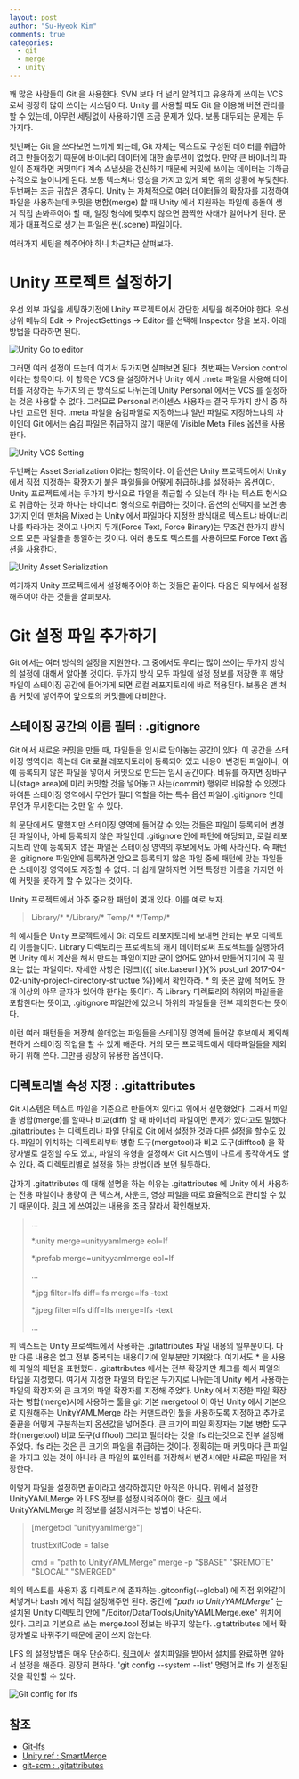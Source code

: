 ```yaml
---
layout: post
author: "Su-Hyeok Kim"
comments: true
categories:
  - git
  - merge
  - unity
---
```


꽤 많은 사람들이 Git 을 사용한다. SVN 보다 더 널리 알려지고 유용하게 쓰이는 VCS 로써 굉장히 많이 쓰이는 시스템이다. Unity 를 사용할 때도 Git 을 이용해 버젼 관리를 할 수 있는데, 아무런 세팅없이 사용하기엔 조금 문제가 있다. 보통 대두되는 문제는 두가지다.

첫번째는 Git 을 쓰다보면 느끼게 되는데, Git 자체는 텍스트로 구성된 데이터를 취급하려고 만들어졌기 때문에 바이너리 데이터에 대한 솔루션이 없었다. 만약 큰 바이너리 파일이 존재하면 커밋마다 계속 스냅샷을 갱신하기 때문에 커밋에 쓰이는 데이터는 기하급수적으로 늘어나게 된다. 보통 텍스쳐나 영상을 가지고 있게 되면 위의 상황에 부딫친다. 두번째는 조금 귀찮은 경우다. Unity 는 자체적으로 여러 데이터들의 확장자를 지정하여 파일을 사용하는데 커밋을 병합(merge) 할 때 Unity 에서 지원하는 파일에 충돌이 생겨 직접 손봐주어야 할 때, 일정 형식에 맞추지 않으면 끔찍한 사태가 일어나게 된다. 문제가 대표적으로 생기는 파일은 씬(.scene) 파일이다.

여러가지 세팅을 해주어야 하니 차근차근 살펴보자.

<!-- more -->

# Unity 프로젝트 설정하기

우선 외부 파일을 세팅하기전에 Unity 프로젝트에서 간단한 세팅을 해주어야 한다. 우선 상위 메뉴의 Edit -> ProjectSettings -> Editor 를 선택해 Inspector 창을 보자. 아래 방법을 따라하면 된다.

![Unity Go to editor](/images/unity-edit-ps-editor.png)

그러면 여러 설정이 뜨는데 여기서 두가지면 살펴보면 된다. 첫번째는 Version control 이라는 항목이다. 이 항목은 VCS 을 설정하거나 Unity 에서 .meta 파일을 사용해 데이터를 저장하는 두가지의 큰 방식으로 나뉘는데 Unity Personal 에서는 VCS 를 설정하는 것은 사용할 수 없다. 그러므로 Personal 라이센스 사용자는 결국 두가지 방식 중 하나만 고르면 된다. .meta 파일을 숨김파일로 지정하느냐 일반 파일로 지정하느냐의 차이인데 Git 에서는 숨김 파일은 취급하지 않기 때문에 Visible Meta Files 옵션을 사용한다.

![Unity VCS Setting](/images/unity_editor_version_control.png)

두번째는 Asset Serialization 이라는 항목이다. 이 옵션은 Unity 프로젝트에서 Unity 에서 직접 지정하는 확장자가 붙은 파일들을 어떻게 취급하냐를 설정하는 옵션이다. Unity 프로젝트에서는 두가지 방식으로 파일을 취급할 수 있는데 하나는 텍스트 형식으로 취급하는 것과 하나는 바이너리 형식으로 취급하는 것이다. 옵션의 선택지를 보면 총 3가지 인데 맨처음 Mixed 는 Unity 에서 파일마다 지정한 방식대로 텍스트냐 바이너리냐를 따라가는 것이고 나머지 두개(Force Text, Force Binary)는 무조건 한가지 방식으로 모든 파일들을 통일하는 것이다. 여러 용도로 텍스트를 사용하므로 Force Text 옵션을 사용한다.

![Unity Asset Serialization](/images/unity_editor_asset_serialization.png)

여기까지 Unity 프로젝트에서 설정해주어야 하는 것들은 끝이다. 다음은 외부에서 설정해주어야 하는 것들을 살펴보자.

# Git 설정 파일 추가하기

Git 에서는 여러 방식의 설정을 지원한다. 그 중에서도 우리는 많이 쓰이는 두가지 방식의 설정에 대해서 알아볼 것이다. 두가지 방식 모두 파일에 설정 정보를 저장한 후 해당 파일이 스테이징 공간에 들어가게 되면 로컬 레포지토리에 바로 적용된다. 보통은 맨 처음 커밋에 넣어주어 앞으로의 커밋들에 대비한다.

## 스테이징 공간의 이름 필터 : .gitignore

Git 에서 새로운 커밋을 만들 때, 파일들을 임시로 담아놓는 공간이 있다. 이 공간을 스테이징 영역이라 하는데 Git 로컬 레포지토리에 등록되어 있고 내용이 변경된 파일이나, 아예 등록되지 않은 파일을 넣어서 커밋으로 만드는 임시 공간이다. 비유를 하자면 장바구니(stage area)에 미리 커밋할 것을 넣어놓고 사는(commit) 행위로 비유할 수 있겠다. 하여튼 스테이징 영역에서 무언가 필터 역할을 하는 특수 옵션 파일이 .gitignore 인데 무언가 무시한다는 것만 알 수 있다.

위 문단에서도 말했지만 스테이징 영역에 들어갈 수 있는 것들은 파일이 등록되어 변경된 파일이나, 아예 등록되지 않은 파일인데 .gitignore 안에 패턴에 해당되고, 로컬 레포지토리 안에 등록되지 않은 파일은 스테이징 영역의 후보에서도 아예 사라진다. 즉 패턴을 .gitignore 파일안에 등록하면 앞으로 등록되지 않은 파일 중에 패턴에 맞는 파일들은 스테이징 영역에도 저장할 수 없다. 더 쉽게 말하자면 어떤 특정한 이름을 가지면 아예 커밋을 못하게 할 수 있다는 것이다.

Unity 프로젝트에서 아주 중요한 패턴이 몇개 있다. 이를 예로 보자.

> Library/\*
> \*/Library/\*
> Temp/\*
> \*/Temp/\*

위 예시들은 Unity 프로젝트에서 Git 리모트 레포지토리에 보내면 안되는 부모 디렉토리 이름들이다. Library 디렉토리는 프로젝트의 캐시 데이터로써 프로젝트를 실행하려면 Unity 에서 계산을 해서 만드는 파일이지만 굳이 없어도 알아서 만들어지기에 꼭 필요는 없는 파일이다. 자세한 사항은 [링크]({{ site.baseurl }}{% post_url 2017-04-02-unity-project-directory-structue %})에서 확인하라. * 의 뜻은 앞에 적어도 한개 이상의 아무 글자가 있어야 한다는 뜻이다. 즉 Library 디렉토리의 하위의 파일들을 포함한다는 뜻이고, .gitignore 파일안에 있으니 하위의 파일들을 전부 제외한다는 뜻이다.

이런 여러 패턴들을 저장해 쓸데없는 파일들을 스테이징 영역에 들어갈 후보에서 제외해 편하게 스테이징 작업을 할 수 있게 해준다. 거의 모든 프로젝트에서 메타파일들을 제외하기 위해 쓴다. 그만큼 굉장히 유용한 옵션이다.

## 디렉토리별 속성 지정 : .gitattributes

Git 시스템은 텍스트 파일을 기준으로 만들어져 있다고 위에서 설명했었다. 그래서 파일을 병합(merge)를 할때나 비교(diff) 할 때 바이너리 파일이면 문제가 있다고도 말했다. .gitattributes 는 디렉토리나 파일 단위로 Git 에서 설정한 것과 다른 설정을 할수도 있다. 파일이 위치하는 디렉토리부터 병합 도구(mergetool)과 비교 도구(difftool) 을 확장자별로 설정할 수도 있고, 파일의 유형을 설정해서 Git 시스템이 다르게 동작하게도 할 수 있다. 즉 디렉토리별로 설정을 하는 방법이라 보면 될듯하다.

갑자기 .gitattributes 에 대해 설명을 하는 이유는 .gitattributes 에 Unity 에서 사용하는 전용 파일이나 용량이 큰 텍스쳐, 사운드, 영상 파일을 따로 효율적으로 관리할 수 있기 때문이다. [링크](https://gist.github.com/nemotoo/b8a1c3a0f1225bb9231979f389fd4f3f) 에 쓰여있는 내용을 조금 잘라서 확인해보자.

> ...
>
> \*.unity merge=unityyamlmerge eol=lf
>
> \*.prefab merge=unityyamlmerge eol=lf
>
> ...
>
> \*.jpg filter=lfs diff=lfs merge=lfs -text
>
> \*.jpeg filter=lfs diff=lfs merge=lfs -text
>
> ...

위 텍스트는 Unity 프로젝트에서 사용하는 .gitattributes 파일 내용의 일부분이다. 다만 다른 내용은 없고 전부 중복되는 내용이기에 일부분만 가져왔다. 여기서도 \* 을 사용해 파일의 패턴을 표현했다. .gitattributes 에서는 전부 확장자만 체크를 해서 파일의 타입을 지정했다. 여기서 지정한 파일의 타입은 두가지로 나뉘는데 Unity 에서 사용하는 파일의 확장자와 큰 크기의 파일 확장자를 지정해 주었다. Unity 에서 지정한 파일 확장자는 병합(merge)시에 사용하는 툴을 git 기본 mergetool 이 아닌 Unity 에서 기본으로 지원해주는 UnityYAMLMerge 라는 커맨드라인 툴을 사용하도록 지정하고 추가로 줄끝을 어떻게 구분하는지 옵션값을 넣어준다. 큰 크기의 파일 확장자는 기본 병합 도구와(mergetool) 비교 도구(difftool) 그리고 필터라는 것을 lfs 라는것으로 전부 설정해 주었다. lfs 라는 것은 큰 크기의 파일을 취급하는 것이다. 정확히는 매 커밋마다 큰 파일을 가지고 있는 것이 아니라 큰 파일의 포인터를 저장해서 변경시에만 새로운 파일을 저장한다.

이렇게 파일을 설정하면 끝이라고 생각하겠지만 아직은 아니다. 위에서 설정한 UnityYAMLMerge 와 LFS 정보를 설정시켜주어야 한다. [링크](https://docs.unity3d.com/Manual/SmartMerge.html) 에서 UnityYAMLMerge 의 정보를 설정시켜주는 방법이 나온다.

> [mergetool "unityyamlmerge"]
>
> trustExitCode = false
>
> cmd = "path to UnityYAMLMerge" merge -p "$BASE" "$REMOTE" "$LOCAL" "$MERGED"

위의 텍스트를 사용자 홈 디렉토리에 존재하는 .gitconfig(--global) 에 직접 위와같이 써넣거나 bash 에서 직접 설정해주면 된다. 중간에 _"path to UnityYAMLMerge"_ 는 설치된 Unity 디렉토리 안에 "/Editor/Data/Tools/UnityYAMLMerge.exe" 위치에 있다. 그리고 기본으로 쓰는 merge.tool 정보는 바꾸지 않는다. .gitattributes 에서 확장자별로 바꿔주기 때문에 굳이 쓰지 않는다.

LFS 의 설정방법은 매우 단순하다. [링크](https://git-lfs.github.com/)에서 설치파일을 받아서 설치를 완료하면 알아서 설정을 해준다. 굉장히 편하다. 'git config --system --list' 명령어로 lfs 가 설정된 것을 확인할 수 있다.

![Git config for lfs](/images/gitconfigsystem.png)

## 참조

- [Git-lfs](https://git-lfs.github.com/)
- [Unity ref : SmartMerge](https://docs.unity3d.com/Manual/SmartMerge.html)
- [git-scm : .gitattributes](https://git-scm.com/book/ko/v2/Git%EB%A7%9E%EC%B6%A4-Git-Attributes)
